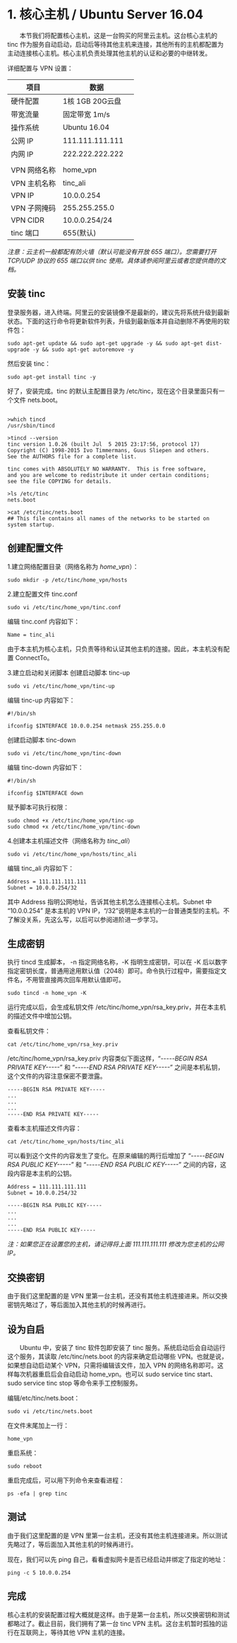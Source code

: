 # 1. 核心主机 / Ubuntu Server 16.04

　　本节我们将配置核心主机，这是一台购买的阿里云主机。这台核心主机的 tinc 作为服务自动启动，启动后等待其他主机来连接，其他所有的主机都配置为主动连接核心主机。核心主机负责处理其他主机的认证和必要的中继转发。




详细配置与 VPN 设置：

| 项目 | 数据 |
| --------   | -----   |
| 硬件配置     | 1核 1GB 20G云盘　|
| 带宽流量     | 固定带宽 1m/s　|
| 操作系统     | Ubuntu 16.04　|
| 公网 IP      | 111.111.111.111　|
| 内网 IP      | 222.222.222.222　|
|  |   |
| VPN 网络名称  | home_vpn　|
| VPN 主机名称  | tinc_ali　|
| VPN IP       | 10.0.0.254　|
| VPN 子网掩码  | 255.255.255.0　|
| VPN CIDR     | 10.0.0.254/24　|
| tinc 端口     | 655(默认)　|

*注意：云主机一般都配有防火墙（默认可能没有开放 655 端口）。您需要打开 TCP/UDP 协议的 655 端口以供 tinc 使用。具体请参阅阿里云或者您提供商的文档。*



## 安装 tinc

登录服务器，进入终端。阿里云的安装镜像不是最新的，建议先将系统升级到最新状态。下面的这行命令将更新软件列表，升级到最新版本并自动删除不再使用的软件包：

```
sudo apt-get update && sudo apt-get upgrade -y && sudo apt-get dist-upgrade -y && sudo apt-get autoremove -y
```
然后安装 tinc：
```
sudo apt-get install tinc -y
```

好了，安装完成。tinc 的默认主配置目录为 /etc/tinc，现在这个目录里面只有一个文件 nets.boot。

```

>which tincd
/usr/sbin/tincd

>tincd --version
tinc version 1.0.26 (built Jul  5 2015 23:17:56, protocol 17)
Copyright (C) 1998-2015 Ivo Timmermans, Guus Sliepen and others.
See the AUTHORS file for a complete list.

tinc comes with ABSOLUTELY NO WARRANTY.  This is free software,
and you are welcome to redistribute it under certain conditions;
see the file COPYING for details.

>ls /etc/tinc
nets.boot

>cat /etc/tinc/nets.boot
## This file contains all names of the networks to be started on system startup.

```



## 创建配置文件

1.建立网络配置目录（网络名称为 *home_vpn*）：

```
sudo mkdir -p /etc/tinc/home_vpn/hosts
```



2.建立配置文件 tinc.conf

```
sudo vi /etc/tinc/home_vpn/tinc.conf
```
编辑 tinc.conf 内容如下：
```
Name = tinc_ali
```

由于本主机为核心主机，只负责等待和认证其他主机的连接。因此，本主机没有配置 ConnectTo。



3.建立启动和关闭脚本
创建启动脚本 tinc-up

```
sudo vi /etc/tinc/home_vpn/tinc-up
```
编辑 tinc-up 内容如下：
```
#!/bin/sh

ifconfig $INTERFACE 10.0.0.254 netmask 255.255.0.0
```
创建启动脚本 tinc-down

```
sudo vi /etc/tinc/home_vpn/tinc-down
```
编辑 tinc-down 内容如下：
```
#!/bin/sh

ifconfig $INTERFACE down
```
赋予脚本可执行权限：
```
sudo chmod +x /etc/tinc/home_vpn/tinc-up
sudo chmod +x /etc/tinc/home_vpn/tinc-down
```



4.创建本主机描述文件（网络名称为 *tinc_ali*）

```
sudo vi /etc/tinc/home_vpn/hosts/tinc_ali
```

编辑 tinc_ali 内容如下：

```
Address = 111.111.111.111
Subnet = 10.0.0.254/32
```

其中 Address 指明公网地址，告诉其他主机怎么连接核心主机。Subnet 中 “10.0.0.254” 是本主机的 VPN IP，“/32”说明是本主机的一台普通类型的主机。不了解没关系，先这么写，以后可以参阅进阶进一步学习。



## 生成密钥
执行 tincd 生成脚本， -n 指定网络名称，-K 指明生成密钥，可以在 -K 后以数字指定密钥长度，普通用途用默认值（2048）即可。命令执行过程中，需要指定文件名，不用管直接两次回车用默认值即可。
```
sudo tincd -n home_vpn -K
```

运行完成以后，会生成私钥文件 /etc/tinc/home_vpn/rsa_key.priv，并在本主机的描述文件中增加公钥。



查看私钥文件：

```
cat /etc/tinc/home_vpn/rsa_key.priv 
```
/etc/tinc/home_vpn/rsa_key.priv 内容类似下面这样，“*-----BEGIN RSA PRIVATE KEY-----*” 和 “*-----END RSA PRIVATE KEY-----*” 之间是本机私钥，这个文件的内容注意保密不要泄露。

```
-----BEGIN RSA PRIVATE KEY-----
...
...
...
-----END RSA PRIVATE KEY-----
```


查看本主机描述文件内容：

```
cat /etc/tinc/home_vpn/hosts/tinc_ali 
```
可以看到这个文件的内容发生了变化。在原来编辑的两行后增加了 “*-----BEGIN RSA PUBLIC KEY-----*” 和 “*-----END RSA PUBLIC KEY-----*” 之间的内容，这段内容是本主机的公钥。

```
Address = 111.111.111.111
Subnet = 10.0.0.254/32

-----BEGIN RSA PUBLIC KEY-----
...
...
...
-----END RSA PUBLIC KEY-----
```

*注：如果您正在设置您的主机，请记得将上面 111.111.111.111 修改为您主机的公网 IP。*



## 交换密钥

由于我们这里配置的是 VPN 里第一台主机，还没有其他主机连接进来。所以交换密钥先略过了，等后面加入其他主机的时候再进行。



## 设为自启

　　Ubuntu 中，安装了 tinc 软件包即安装了 tinc 服务。系统启动后会自动运行这个服务，其读取 /etc/tinc/nets.boot 的内容来确定启动哪些 VPN。也就是说，如果想自动启动某个 VPN，只需将编辑该文件，加入 VPN 的网络名称即可。这样每次机器重启后会自动启动 home_vpn。也可以 sudo service tinc start、sudo service tinc stop 等命令来手工控制服务。

编辑/etc/tinc/nets.boot：

```
sudo vi /etc/tinc/nets.boot
```

在文件末尾加上一行：

```
home_vpn
```

重启系统：

```
sudo reboot
```

重启完成后，可以用下列命令来查看进程：

```
ps -efa | grep tinc
```





## 测试

由于我们这里配置的是 VPN 里第一台主机，还没有其他主机连接进来。所以测试先略过了，等后面加入其他主机的时候再进行。

现在，我们可以先 ping 自己，看看虚拟网卡是否已经启动并绑定了指定的地址：

```
ping -c 5 10.0.0.254 
```



## 完成

核心主机的安装配置过程大概就是这样。由于是第一台主机，所以交换密钥和测试都略过了。截止目前，我们拥有了第一台 tinc VPN 主机。这台主机暂时孤独的运行在互联网上，等待其他 VPN 主机的连接。

